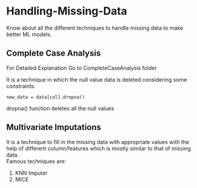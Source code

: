 # Handling-Missing-Data
Know about all the different techniques to handle missing data to make better ML models.

<h2>Complete Case Analysis</h2>
<p>For Detailed Explanation Go to CompleteCaseAnalysis folder<p>
<div>
    <p>It is a technique in which the null value data is deleted considering some constraints.</p>
    <code>new_data = data[col].dropna()</code>
    <p>dropna() function deletes all the null values</p>
  </div>
  


<h2>Multivariate Imputations</h2>
It is a technique to fill in the missing data with appropriate values with the help of different column/features which is mostly similar to that of missing data.<br>
Famous techniques are:<br>

1. KNN Imputer
2. MICE

  
